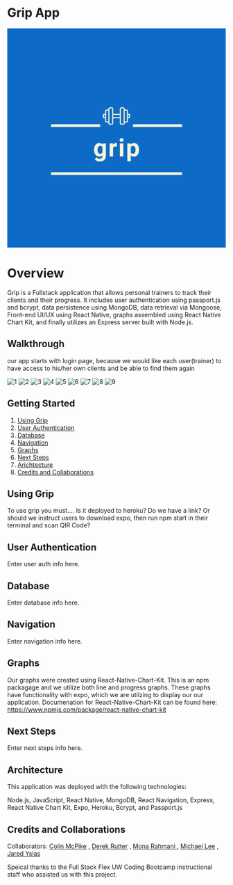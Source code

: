 # Grip App 

![gripapp image](client/assets/images/griplogo.png) 
# Overview
Grip is a Fullstack application that allows personal trainers to track their clients and their progress.  It includes user authentication using passport.js and bcrypt, data persistence using MongoDB, data retrieval via Mongoose, Front-end UI/UX using React Native, graphs assembled using React Native Chart Kit, and finally utilizes an Express server built with Node.js.  

## Walkthrough
our app starts with login page, because we would like each user(trainer) to have access to his/her own clients and be able to find them again

![1](https://user-images.githubusercontent.com/38849140/53541312-17e3f480-3ace-11e9-81ad-776e5791fd3d.png)
![2](https://user-images.githubusercontent.com/38849140/53541316-1e726c00-3ace-11e9-8daf-92c04f0f5bdb.png)
![3](https://user-images.githubusercontent.com/38849140/53541320-2205f300-3ace-11e9-922f-63ceed02b3bc.png)
![4](https://user-images.githubusercontent.com/38849140/53541590-680f8680-3acf-11e9-8ec2-9b1c49e09ac1.png)
![5](https://user-images.githubusercontent.com/38849140/53541708-f3891780-3acf-11e9-85fe-0105ee8dcb9b.png)
![6](https://user-images.githubusercontent.com/38849140/53541842-82962f80-3ad0-11e9-95b5-6f20c729fa31.png)
![7](https://user-images.githubusercontent.com/38849140/53542192-1f0d0180-3ad2-11e9-9943-1d028fdb9e49.png)
![8](https://user-images.githubusercontent.com/38849140/53542248-58de0800-3ad2-11e9-9b09-0a0cf8fd5807.png)
![9](https://user-images.githubusercontent.com/38849140/53542197-23d1b580-3ad2-11e9-8e19-50050d812b61.png)




## Getting Started

1.  [Using Grip](#using-grip)
2.  [User Authentication](#user-authentication)
3.  [Database](#database)
4.  [Navigation](#navigation)
5.  [Graphs](#graphs)
6.  [Next Steps](#next-steps)
7.  [Arichtecture](#architecture)
8.  [Credits and Collaborations](#credits-and-collaborations)

## Using Grip

To use grip you must....  Is it deployed to heroku?  Do we have a link?  Or should we instruct users to download expo, then run npm start in their terminal and scan QIR Code?

## User Authentication

Enter user auth info here.

## Database

Enter database info here.

## Navigation

Enter navigation info here.

## Graphs

Our graphs were created using React-Native-Chart-Kit.  This is an npm packagage and we utilize both line and progress graphs. These graphs have functionality with expo, which we are utilzing to display our our application. Documenation for React-Native-Chart-Kit can be found here: https://www.npmjs.com/package/react-native-chart-kit

## Next Steps

Enter next steps info here.

## Architecture

This application was deployed with the following technologies:

Node.js, JavaScript, React Native, MongoDB, React Navigation, Express, React Native Chart Kit, Expo, Heroku, Bcrypt, and Passport.js

## Credits and Collaborations

Collaborators: [Colin McPike](https://github.com/therealmcp) , [Derek Rutter](https://github.com/rutterer) , [Mona Rahmani ](https://github.com/monarahmani) , [Michael Lee](https://github.com/PurpleBunBunny) , [Jared Yslas](https://github.com/YslasCo)

Speical thanks to the Full Stack Flex UW Coding Bootcamp instructional staff who assisted us with this project. 
